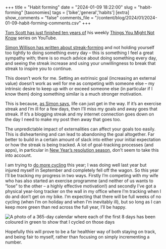 +++
title = "Habit forming"
date = "2024-01-09 18:22:00"
slug = "habit-forming"
[taxonomies]
tags = ['bike','general','habits']
[extra]
show_comments = "false"
comments_file = "/content/blog/2024/01/2024-01-09-habit-forming-comments.csv"
+++

[Tom Scott has just finished ten years of](https://www.theguardian.com/technology/2024/jan/05/youtuber-tom-scott-ends-things-you-might-not-know-series) his weekly [Things You Might Not Know](https://youtube.com/playlist?list=PL96C35uN7xGI9HGKHsArwxiOejecVyNem) series on YouTube.

[Simon Willison has written about streak-forming](https://simonwillison.net/2024/Jan/2/escalating-streaks/) and not holding yourself too tightly to doing something every day – this is something I feel a great sympathy with; there is so much advice about doing something every day, and seeing the streak increase and using your unwillingness to break that streak to inspire you to continue.

This doesn’t work for me. Setting an extrinsic goal (increasing an external value) doesn’t work as well for me as competing with someone else – my intrinsic desire to keep up with or exceed someone else (in particular if I know them) doing something similar is a much stronger motivation.

This is because, [as Simon says](https://simonwillison.net/2024/Jan/2/escalating-streaks/#flexibility-and-forgiveness), life can just get in the way. If it’s an exercise streak and I’m ill for a few days, then I’ll miss my goals and away goes that streak. If it’s a blogging streak and my internet connection goes down on the day I need to make my post then away that goes too.

The unpredictable impact of externalities can affect your goals too easily. This is disheartening and can lead to abandoning the goal altogether. Far better to build in a certain amount of slack into either your initial expectation or how the streak is being tracked. A lot of goal-tracking processes (and apps), in particular in [New Year’s resolution season](https://en.wikipedia.org/wiki/New_Year%27s_resolution), don’t seem to take this into account.

I am trying to [do more cycling](https://philwilson.org/blog/2023/02/riding-my-bike-online/) this year; I was doing well last year but injured myself in September and completely fell off the wagon. So this year I’ll be tracking my progress in two ways. Firstly I’m competing with my wife who has also started an exercise programme (and neither of us wants to “lose” to the other – a highly effective motivation!) and secondly I’ve got a physical year-long tracker on the wall in my office where I’m tracking when I do and don’t get on my bike. I’m expecting that there will be full weeks of no cycling (when I’m on holiday and when I’m inevitably ill), but so long as I can keep more green than red across the full year, I’ll be happy.

![A photo of a 365-day calendar where each of the first 8 days has been coloured in green to show that I cycled on those days](https://philwilson.org/images/2024/01/20240109_104632-scaled.jpg)

Hopefully this will prove to be a far healthier way of both staying on track, and being fair to myself, rather than focusing on simply incrementing a number.

